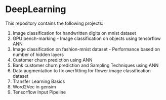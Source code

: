 # DeepLearning

This repository contains the following projects:
1) Image classification for handwritten digits on mnist dataset
2) GPU bench-marking - Image classification on objects using tensorflow ANN
3) Image classification on fashion-mnist dataset - Performance based on number of hidden layers
4) Customer churn prediction using ANN
5) Bank customer churn prediction and Sampling Techniques using ANN
6) Data augmentation to fix overfitting for flower image classification dataset
7) Transfer Learning Basics
8) Word2Vec in gensim
9) Tensorflow Input Pipeline
